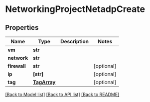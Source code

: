 # NetworkingProjectNetadpCreate

## Properties
Name | Type | Description | Notes
------------ | ------------- | ------------- | -------------
**vm** | **str** |  | 
**network** | **str** |  | 
**firewall** | **str** |  | [optional] 
**ip** | **[str]** |  | [optional] 
**tag** | [**TagArray**](TagArray.md) |  | [optional] 

[[Back to Model list]](../README.md#documentation-for-models) [[Back to API list]](../README.md#documentation-for-api-endpoints) [[Back to README]](../README.md)


